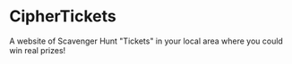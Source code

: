 # CipherTickets
A website of Scavenger Hunt "Tickets" in your local area where you could win real prizes!
